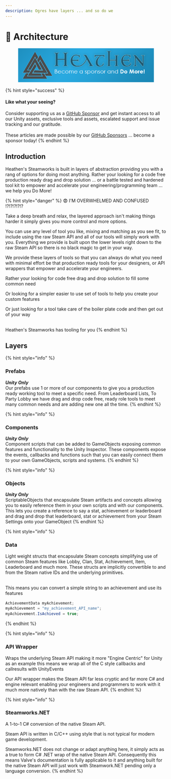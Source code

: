 ```yaml
---
description: Ogres have layers ... and so do we
---
```


# 🧅 Architecture

<figure><img src="../../.gitbook/assets/512x128 Sponsor Banner.png" alt="Become a sponsor and Do More"><figcaption></figcaption></figure>

{% hint style="success" %}
#### Like what your seeing?

Consider supporting us as a [GitHub Sponsor](../../company/become-a-sponsor.md) and get instant access to all our Unity assets, exclusive tools and assets, escalated support and issue tracking and our gratitude.\
\
These articles are made possible by our [GitHub Sponsors](https://github.com/sponsors/heathen-engineering) ... become a sponsor today!
{% endhint %}

## Introduction

Heathen's Steamworks is built in layers of abstraction providing you with a rang of options for doing most anything. Rather your looking for a code free production ready drag and drop solution ... or a battle tested and hardened tool kit to empower and accelerate your engineering/programming team ... we help you Do More!&#x20;

{% hint style="danger" %}
:fearful: I'M OVERWHELMED AND CONFUSED !?!?!?!?!?

Take a deep breath and relax, the layered approach isn't making things harder it simply gives you more control and more options.&#x20;



You can use any level of tool you like, mixing and matching as you see fit, to include using the raw Steam API and all of our tools will simply work with you. Everything we provide is built upon the lower levels right down to the raw Steam API so there is no black magic to get in your way.



We provide these layers of tools so that you can always do what you need with minimal effort be that production ready tools for your designers, or API wrappers that empower and accelerate your engineers.&#x20;



Rather your looking for code free drag and drop solution to fill some common need

Or looking for a simpler easier to use set of tools to help you create your custom features

Or just looking for a tool take care of the boiler plate code and then get out of your way

\
Heathen's Steamworks has tooling for you
{% endhint %}

## Layers

{% hint style="info" %}
### Prefabs

_**Unity Only**_\
Our prefabs use 1 or more of our components to give you a production ready working tool to meet a specific need. From Leaderboard Lists, To Party Lobby we have drag and drop code free, ready role tools to meet many common needs and are adding new one all the time.
{% endhint %}

{% hint style="info" %}
### Components

_**Unity Only**_\
Component scripts that can be added to GameObjects exposing common features and functionality to the Unity Inspector. These components expose the events, callbacks and functions such that you can easily connect them to your own GameObjects, scripts and systems.
{% endhint %}

{% hint style="info" %}
### Objects

_**Unity Only**_\
ScriptableObjects that encapsulate Steam artifacts and concepts allowing you to easily reference them in your own scripts and with our components. This lets you create a reference to say a stat, achievement or leaderboard and drag and drop that leaderboard, stat or achievement from your Steam Settings onto your GameObject&#x20;
{% endhint %}

{% hint style="info" %}
### Data

Light weight structs that encapsulate Steam concepts simplifying use of common Steam features like Lobby, Clan, Stat, Achievement, Item, Leaderboard and much more. These structs are implicitly convertible to and from the Steam native IDs and the underlying primitives.&#x20;

\
This means you can convert a simple string to an achievement and use its features

```csharp
AchievementData myAchievement;
myAchievement = "my_achievement_API_name";
myAchievement.IsAchieved = true;
```
{% endhint %}

{% hint style="info" %}
### API Wrapper

Wraps the underlying Steam API making it more "Engine Centric" for Unity as an example this means we wrap all of the C style callbacks and callresults with UnityEvents&#x20;



Our API wrapper makes the Steam API far less cryptic and far more C# and engine relevant enabling your engineers and programmers to work with it much more natively than with the raw Steam API.
{% endhint %}

{% hint style="info" %}
### Steamworks.NET

A 1-to-1 C# conversion of the native Steam API.&#x20;

Steam API is written in C/C++ using style that is not typical for modern game development.

Steamworks.NET does not change or adapt anything here, it simply acts as a true to form C# .NET wrap of the native Steam API. Consequently this means Valve's documentation is fully applicable to it and anything built for the native Steam API will just work with Steamwork.NET pending only a language conversion.
{% endhint %}
